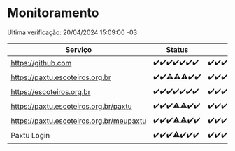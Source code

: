 # Monitoramento

Última verificação: 20/04/2024 15:09:00 -03

|Serviço|Status|Últimas 24h|
|---|---|---|
|https://github.com|<span title="2024-04-13: OK=24">✔️</span><span title="2024-04-14: OK=10">✔️</span><span title="2024-04-15: OK=21">✔️</span><span title="2024-04-16: OK=24">✔️</span><span title="2024-04-17: OK=24">✔️</span><span title="2024-04-18: OK=24">✔️</span><span title="2024-04-19: OK=19">✔️</span>|<span title="19/04/2024 16:05:00 -03 : 200">✔️</span><span title="19/04/2024 17:06:00 -03 : 200">✔️</span><span title="19/04/2024 18:06:00 -03 : 200">✔️</span><span title="19/04/2024 19:04:00 -03 : 200">✔️</span><span title="19/04/2024 20:07:00 -03 : 200">✔️</span><span title="19/04/2024 21:30:00 -03 : 200">✔️</span><span title="19/04/2024 22:40:00 -03 : 200">✔️</span><span title="19/04/2024 23:14:00 -03 : 200">✔️</span><span title="20/04/2024 00:07:00 -03 : 200">✔️</span><span title="20/04/2024 01:08:00 -03 : 200">✔️</span><span title="20/04/2024 02:06:00 -03 : 200">✔️</span><span title="20/04/2024 03:07:00 -03 : 200">✔️</span><span title="20/04/2024 04:04:00 -03 : 200">✔️</span><span title="20/04/2024 05:07:00 -03 : 200">✔️</span><span title="20/04/2024 06:04:00 -03 : 200">✔️</span><span title="20/04/2024 07:05:00 -03 : 200">✔️</span><span title="20/04/2024 08:02:00 -03 : 200">✔️</span><span title="20/04/2024 09:10:00 -03 : 200">✔️</span><span title="20/04/2024 10:06:00 -03 : 200">✔️</span><span title="20/04/2024 11:03:00 -03 : 200">✔️</span><span title="20/04/2024 12:04:00 -03 : 200">✔️</span><span title="20/04/2024 13:06:00 -03 : 200">✔️</span><span title="20/04/2024 14:03:00 -03 : 200">✔️</span><span title="20/04/2024 15:09:00 -03 : 200">✔️</span>|
|https://paxtu.escoteiros.org.br|<span title="2024-04-13: OK=24">✔️</span><span title="2024-04-14: OK=10">✔️</span><span title="2024-04-15: OK=20, Falhas=1">⚠️</span><span title="2024-04-16: OK=23, Falhas=1">⚠️</span><span title="2024-04-17: OK=22, Falhas=2">⚠️</span><span title="2024-04-18: OK=24">✔️</span><span title="2024-04-19: OK=19">✔️</span>|<span title="19/04/2024 16:05:00 -03 : 200">✔️</span><span title="19/04/2024 17:06:00 -03 : 200">✔️</span><span title="19/04/2024 18:06:00 -03 : 200">✔️</span><span title="19/04/2024 19:04:00 -03 : 200">✔️</span><span title="19/04/2024 20:07:00 -03 : 200">✔️</span><span title="19/04/2024 21:30:00 -03 : 200">✔️</span><span title="19/04/2024 22:40:00 -03 : 200">✔️</span><span title="19/04/2024 23:14:00 -03 : 200">✔️</span><span title="20/04/2024 00:07:00 -03 : 200">✔️</span><span title="20/04/2024 01:08:00 -03 : 200">✔️</span><span title="20/04/2024 02:06:00 -03 : 200">✔️</span><span title="20/04/2024 03:07:00 -03 : 200">✔️</span><span title="20/04/2024 04:04:00 -03 : 200">✔️</span><span title="20/04/2024 05:07:00 -03 : 200">✔️</span><span title="20/04/2024 06:04:00 -03 : 200">✔️</span><span title="20/04/2024 07:05:00 -03 : 200">✔️</span><span title="20/04/2024 08:02:00 -03 : 200">✔️</span><span title="20/04/2024 09:10:00 -03 : 200">✔️</span><span title="20/04/2024 10:06:00 -03 : 200">✔️</span><span title="20/04/2024 11:03:00 -03 : 200">✔️</span><span title="20/04/2024 12:04:00 -03 : 200">✔️</span><span title="20/04/2024 13:06:00 -03 : 200">✔️</span><span title="20/04/2024 14:03:00 -03 : 200">✔️</span><span title="20/04/2024 15:09:00 -03 : 200">✔️</span>|
|https://escoteiros.org.br|<span title="2024-04-13: OK=24">✔️</span><span title="2024-04-14: OK=10">✔️</span><span title="2024-04-15: OK=21">✔️</span><span title="2024-04-16: OK=24">✔️</span><span title="2024-04-17: OK=24">✔️</span><span title="2024-04-18: OK=24">✔️</span><span title="2024-04-19: OK=19">✔️</span>|<span title="19/04/2024 16:05:00 -03 : 200">✔️</span><span title="19/04/2024 17:06:00 -03 : 200">✔️</span><span title="19/04/2024 18:06:00 -03 : 200">✔️</span><span title="19/04/2024 19:04:00 -03 : 200">✔️</span><span title="19/04/2024 20:07:00 -03 : 200">✔️</span><span title="19/04/2024 21:30:00 -03 : 200">✔️</span><span title="19/04/2024 22:40:00 -03 : 200">✔️</span><span title="19/04/2024 23:14:00 -03 : 200">✔️</span><span title="20/04/2024 00:07:00 -03 : 200">✔️</span><span title="20/04/2024 01:08:00 -03 : 200">✔️</span><span title="20/04/2024 02:06:00 -03 : 200">✔️</span><span title="20/04/2024 03:07:00 -03 : 200">✔️</span><span title="20/04/2024 04:04:00 -03 : 200">✔️</span><span title="20/04/2024 05:07:00 -03 : 200">✔️</span><span title="20/04/2024 06:04:00 -03 : 200">✔️</span><span title="20/04/2024 07:05:00 -03 : 200">✔️</span><span title="20/04/2024 08:02:00 -03 : 200">✔️</span><span title="20/04/2024 09:10:00 -03 : 200">✔️</span><span title="20/04/2024 10:06:00 -03 : 200">✔️</span><span title="20/04/2024 11:03:00 -03 : 200">✔️</span><span title="20/04/2024 12:04:00 -03 : 200">✔️</span><span title="20/04/2024 13:06:00 -03 : 200">✔️</span><span title="20/04/2024 14:03:00 -03 : 200">✔️</span><span title="20/04/2024 15:09:00 -03 : 200">✔️</span>|
|https://paxtu.escoteiros.org.br/paxtu|<span title="2024-04-13: OK=24">✔️</span><span title="2024-04-14: OK=10">✔️</span><span title="2024-04-15: OK=21">✔️</span><span title="2024-04-16: OK=23, Falhas=1">⚠️</span><span title="2024-04-17: OK=23, Falhas=1">⚠️</span><span title="2024-04-18: OK=24">✔️</span><span title="2024-04-19: OK=19">✔️</span>|<span title="19/04/2024 16:05:00 -03 : 200">✔️</span><span title="19/04/2024 17:06:00 -03 : 200">✔️</span><span title="19/04/2024 18:06:00 -03 : 200">✔️</span><span title="19/04/2024 19:04:00 -03 : 200">✔️</span><span title="19/04/2024 20:07:00 -03 : 200">✔️</span><span title="19/04/2024 21:30:00 -03 : 200">✔️</span><span title="19/04/2024 22:40:00 -03 : 200">✔️</span><span title="19/04/2024 23:14:00 -03 : 200">✔️</span><span title="20/04/2024 00:07:00 -03 : 200">✔️</span><span title="20/04/2024 01:08:00 -03 : 200">✔️</span><span title="20/04/2024 02:06:00 -03 : 200">✔️</span><span title="20/04/2024 03:07:00 -03 : 200">✔️</span><span title="20/04/2024 04:04:00 -03 : 200">✔️</span><span title="20/04/2024 05:07:00 -03 : 200">✔️</span><span title="20/04/2024 06:04:00 -03 : 200">✔️</span><span title="20/04/2024 07:05:00 -03 : 200">✔️</span><span title="20/04/2024 08:02:00 -03 : 200">✔️</span><span title="20/04/2024 09:10:00 -03 : 200">✔️</span><span title="20/04/2024 10:06:00 -03 : 200">✔️</span><span title="20/04/2024 11:03:00 -03 : 200">✔️</span><span title="20/04/2024 12:04:00 -03 : 200">✔️</span><span title="20/04/2024 13:07:00 -03 : 200">✔️</span><span title="20/04/2024 14:03:00 -03 : 200">✔️</span><span title="20/04/2024 15:09:00 -03 : 200">✔️</span>|
|https://paxtu.escoteiros.org.br/meupaxtu|<span title="2024-04-13: OK=24">✔️</span><span title="2024-04-14: OK=10">✔️</span><span title="2024-04-15: OK=21">✔️</span><span title="2024-04-16: OK=23, Falhas=1">⚠️</span><span title="2024-04-17: OK=23, Falhas=1">⚠️</span><span title="2024-04-18: OK=24">✔️</span><span title="2024-04-19: OK=19">✔️</span>|<span title="19/04/2024 16:05:00 -03 : 200">✔️</span><span title="19/04/2024 17:06:00 -03 : 200">✔️</span><span title="19/04/2024 18:06:00 -03 : 200">✔️</span><span title="19/04/2024 19:04:00 -03 : 200">✔️</span><span title="19/04/2024 20:07:00 -03 : 200">✔️</span><span title="19/04/2024 21:30:00 -03 : 200">✔️</span><span title="19/04/2024 22:40:00 -03 : 200">✔️</span><span title="19/04/2024 23:14:00 -03 : 200">✔️</span><span title="20/04/2024 00:07:00 -03 : 200">✔️</span><span title="20/04/2024 01:08:00 -03 : 200">✔️</span><span title="20/04/2024 02:06:00 -03 : 200">✔️</span><span title="20/04/2024 03:07:00 -03 : 200">✔️</span><span title="20/04/2024 04:04:00 -03 : 200">✔️</span><span title="20/04/2024 05:07:00 -03 : 200">✔️</span><span title="20/04/2024 06:04:00 -03 : 200">✔️</span><span title="20/04/2024 07:05:00 -03 : 200">✔️</span><span title="20/04/2024 08:02:00 -03 : 200">✔️</span><span title="20/04/2024 09:10:00 -03 : 200">✔️</span><span title="20/04/2024 10:06:00 -03 : 200">✔️</span><span title="20/04/2024 11:03:00 -03 : 200">✔️</span><span title="20/04/2024 12:04:00 -03 : 200">✔️</span><span title="20/04/2024 13:07:00 -03 : 200">✔️</span><span title="20/04/2024 14:03:00 -03 : 200">✔️</span><span title="20/04/2024 15:09:00 -03 : 200">✔️</span>|
|Paxtu Login|<span title="2024-04-13: OK=24">✔️</span><span title="2024-04-14: OK=10">✔️</span><span title="2024-04-15: OK=21">✔️</span><span title="2024-04-16: OK=23, Falhas=1">⚠️</span><span title="2024-04-17: OK=24">✔️</span><span title="2024-04-18: OK=24">✔️</span><span title="2024-04-19: OK=19">✔️</span>|<span title="19/04/2024 16:05:00 -03 : 200">✔️</span><span title="19/04/2024 17:06:00 -03 : 200">✔️</span><span title="19/04/2024 18:06:00 -03 : 200">✔️</span><span title="19/04/2024 19:04:00 -03 : 200">✔️</span><span title="19/04/2024 20:07:00 -03 : 200">✔️</span><span title="19/04/2024 21:30:00 -03 : 200">✔️</span><span title="19/04/2024 22:40:00 -03 : 200">✔️</span><span title="19/04/2024 23:14:00 -03 : 200">✔️</span><span title="20/04/2024 00:07:00 -03 : 200">✔️</span><span title="20/04/2024 01:08:00 -03 : 200">✔️</span><span title="20/04/2024 02:06:00 -03 : 200">✔️</span><span title="20/04/2024 03:07:00 -03 : 200">✔️</span><span title="20/04/2024 04:04:00 -03 : 200">✔️</span><span title="20/04/2024 05:07:00 -03 : 200">✔️</span><span title="20/04/2024 06:04:00 -03 : 200">✔️</span><span title="20/04/2024 07:05:00 -03 : 200">✔️</span><span title="20/04/2024 08:02:00 -03 : 200">✔️</span><span title="20/04/2024 09:10:00 -03 : 200">✔️</span><span title="20/04/2024 10:06:00 -03 : 200">✔️</span><span title="20/04/2024 11:03:00 -03 : 200">✔️</span><span title="20/04/2024 12:04:00 -03 : 200">✔️</span><span title="20/04/2024 13:07:00 -03 : 200">✔️</span><span title="20/04/2024 14:03:00 -03 : 200">✔️</span><span title="20/04/2024 15:09:00 -03 : 200">✔️</span>|
